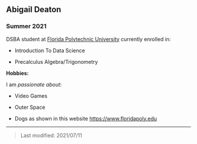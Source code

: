 ## Abigail Deaton

### Summer 2021

DSBA student at [Florida Polytechnic University](https://www.floridapoly.edu) currently enrolled in: 

- Introduction To Data Science

- Precalculus Algebra/Trigonometry

**Hobbies:**

I am _passionate about_: 

- Video Games

- Outer Space

- Dogs as shown in this website <https://www.floridapoly.edu>

***

> Last modified: 2021/07/11
